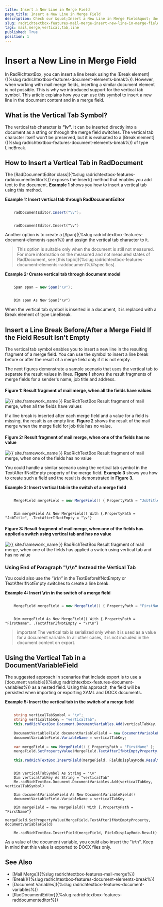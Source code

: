 ```yaml
---
title: Insert a New Line in Merge Field
page_title: Insert a New Line in Merge Field
description: Check our &quot;Insert a New Line in Merge Field&quot; documentation article for the RadRichTextBox {{ site.framework_name }} control.
slug: radrichtextbox-features-mail-merge-insert-new-line-in-merge-field
tags: mail,merge,vertical,tab,line
published: True
position: 1
---
```


# Insert a New Line in Merge Field

In RadRichtextBox, you can insert a line break using the [Break element]({%slug radrichtextbox-features-document-elements-break%}). However, when working with mail merge fields, inserting a similar document element is not possible. This is why we introduced support for the vertical tab symbol. This article explains how you can use this symbol to insert a new line in the document content and in a merge field. 

## What is the Vertical Tab Symbol?

The vertical tab character is __*"\v"*__. It can be inserted directly into a document as a string or through the merge field switches. The vertical tab character itself won’t be preserved, but it is evaluated to a [Break element]({%slug radrichtextbox-features-document-elements-break%}) of type LineBreak.

## How to Insert a Vertical Tab in RadDocument

The [RadDocumentEditor class]({%slug radrichtextbox-features-raddocumenteditor%}) exposes the Insert() method that enables you add text to the document. **Example 1** shows you how to insert a vertical tab using this method.

__Example 1: Insert vertical tab through RadDocumentEditor__

```C#

	radDocumentEditor.Insert("\v");
```
```VB.NET

	radDocumentEditor.Insert("\v")
```

Another option is to create a [Span]({%slug radrichtextbox-features-document-elements-span%}) and assign the vertical tab character to it. 

>This option is suitable only when the document is still not measured. For more information on the measured and not measured states of RadDocument, see [this topic]({%slug radrichtextbox-features-document-elements-raddocument%}#specifics).

__Example 2: Create vertical tab through document model__

```C#

	Span span = new Span("\v");
```
```VB.NET

	Dim span As New Span("\v")
```

When the vertical tab symbol is inserted in a document, it is replaced with a Break element of type LineBreak.

## Insert a Line Break Before/After a Merge Field If the Field Result Isn't Empty

The vertical tab symbol enables you to insert a new line in the resulting fragment of a merge field. You can use the symbol to insert a line break before or after the result of a merge field only if it is not empty.

The next figures demonstrate a sample scenario that uses the vertical tab to separate the result values in lines. **Figure 1** shows the result fragments of merge fields for a sender's name, job title and address. 

#### __Figure 1: Result fragment of mail merge, when all the fields have values__
![{{ site.framework_name }} RadRichTextBox Result fragment of mail merge, when all the fields have values](images/RadRichTextBox-MailMerge-InsertANewLineInMergeField_01.png)

If a line break is inserted after each merge field and a value for a field is missing, the result is an empty line. **Figure 2** shows the result of the mail merge when the merge field for job title has no value.

#### __Figure 2: Result fragment of mail merge, when one of the fields has no value__
![{{ site.framework_name }} RadRichTextBox Result fragment of mail merge, when one of the fields has no value](images/RadRichTextBox-MailMerge-InsertANewLineInMergeField_02.png)


You could handle a similar scenario using the vertical tab symbol in the TextAfterIfNotEmpty property of the merge field. **Example 3** shows you how to create such a field and the result is demonstrated in **Figure 3**.


__Example 3: Insert vertical tab in the switch of a merge field__

```C#

	MergeField mergeField = new MergeField() { PropertyPath = "JobTitle", TextAfterIfNotEmpty="\v" };
```
```VB.NET

	Dim mergeField As New MergeField() With {.PropertyPath = "JobTitle", .TextAfterIfNotEmpty = "\v"}
```


#### __Figure 3: Result fragment of mail merge, when one of the fields has applied a switch using vertical tab and has no value__
![{{ site.framework_name }} RadRichTextBox Result fragment of mail merge, when one of the fields has applied a switch using vertical tab and has no value](images/RadRichTextBox-MailMerge-InsertANewLineInMergeField_03.png)



### Using End of Paragraph "\r\n" Instead the Vertical Tab

You could also use the *“\r\n”* in the TextBeforeIfNotEmpty or TextAfterIfNotEmpty switches to create a line break. 

__Example 4: Insert \r\n in the switch of a merge field__

```C#

	MergeField mergeField = new MergeField() { PropertyPath = "FirstName", TextAfterIfNotEmpty="\r\n" };
```
```VB.NET

	Dim mergeField As New MergeField() With {.PropertyPath = "FirstName", .TextAfterIfNotEmpty = "\r\n"}
```


>important The vertical tab is serialized only when it is used as a value for a document variable. In all other cases, it is not included in the document content on export.


## Using the Vertical Tab in a DocumentVariableField

The suggested approach in scenarios that include export is to use a [document variable]({%slug radrichtextbox-features-document-variables%}) as a nested field. Using this approach, the field will be persisted when importing or exporting XAML and DOCX documents.

__Example 5: Insert the vertical tab in the switch of a merge field__

```C#

	string verticalTabSymbol = "\v";
	string verticalTabKey = "verticalTab";
	this.radRichTextBox.Document.DocumentVariables.Add(verticalTabKey, verticalTabSymbol);
	
	DocumentVariableField documentVariableField = new DocumentVariableField();
	documentVariableField.VariableName = verticalTabKey;
	
	var mergeField = new MergeField() { PropertyPath = "FirstName" };
	mergeField.SetPropertyValue(MergeField.TextAfterIfNotEmptyProperty, documentVariableField);
	
	this.radRichTextBox.InsertField(mergeField, FieldDisplayMode.Result);

```
```VB.NET

    Dim verticalTabSymbol As String = "\v"
    Dim verticalTabKey As String = "verticalTab"
    Me.radRichTextBox.Document.DocumentVariables.Add(verticalTabKey, verticalTabSymbol)

    Dim documentVariableField As New DocumentVariableField()
    documentVariableField.VariableName = verticalTabKey

    Dim mergeField = New MergeField() With {.PropertyPath = "FirstName"}
    mergeField.SetPropertyValue(MergeField.TextAfterIfNotEmptyProperty, documentVariableField)

    Me.radRichTextBox.InsertField(mergeField, FieldDisplayMode.Result)

```

As a value of the document variable, you could also insert the "\r\n". Keep in mind that this value is exported to DOCX files only.

## See Also

* [Mail Merge]({%slug radrichtextbox-features-mail-merge%})
* [Break]({%slug radrichtextbox-features-document-elements-break%})
* [Document Variables]({%slug radrichtextbox-features-document-variables%})
* [RadDocumentEditor]({%slug radrichtextbox-features-raddocumenteditor%})
 